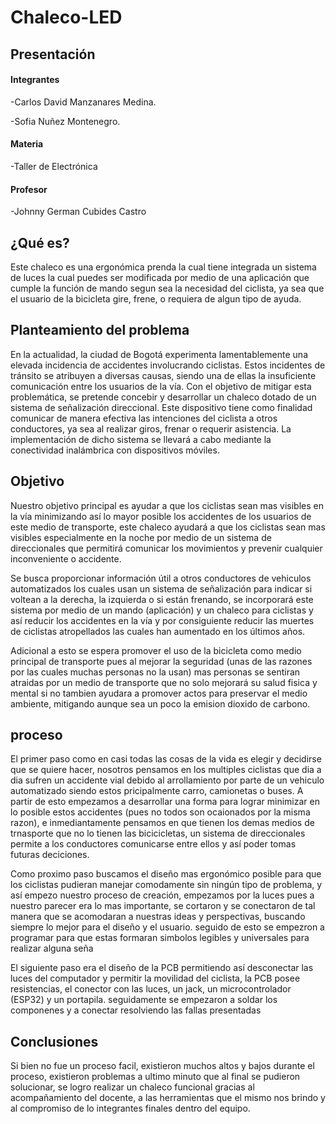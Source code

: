 # Chaleco-LED

## Presentación 
#### Integrantes
  -Carlos David Manzanares Medina.
  
  -Sofia Nuñez Montenegro.
#### Materia 
   -Taller de Electrónica
#### Profesor 
   -Johnny German Cubides Castro
   
## ¿Qué es?

Este chaleco es una ergonómica prenda la cual tiene integrada un sistema de luces la cual puedes ser modificada por medio de una aplicación que cumple la función de mando segun sea la necesidad del ciclista, ya sea que el usuario de la bicicleta gire, frene, o requiera de algun tipo de ayuda.

## Planteamiento del problema

En la actualidad, la ciudad de Bogotá experimenta lamentablemente una elevada incidencia de accidentes involucrando ciclistas. Estos incidentes de tránsito se atribuyen a diversas causas, siendo una de ellas la insuficiente comunicación entre los usuarios de la vía. Con el objetivo de mitigar esta problemática, se pretende concebir y desarrollar un chaleco dotado de un sistema de señalización direccional. Este dispositivo tiene como finalidad comunicar de manera efectiva las intenciones del ciclista a otros conductores, ya sea al realizar giros, frenar o requerir asistencia. La implementación de dicho sistema se llevará a cabo mediante la conectividad inalámbrica con dispositivos móviles.

## Objetivo

Nuestro objetivo principal es ayudar a que los ciclistas sean mas visibles en la vía minimizando así lo mayor posible los accidentes de los usuarios de este medio de transporte, este chaleco ayudará a que los ciclistas sean mas visibles especialmente en la noche por medio de un sistema de direccionales que permitirá comunicar los movimientos y prevenir cualquier inconveniente o accidente.

Se busca proporcionar información útil a otros conductores de vehiculos automatizados los cuales usan un sistema de señalización para indicar si voltean a la derecha, la izquierda o si están frenando, se incorporará este sistema por medio de un mando (aplicación) y un chaleco para ciclistas y así reducir los accidentes en la vía y por consiguiente reducir las muertes de ciclistas atropellados las cuales han aumentado en los últimos años.

Adicional a esto se espera promover el uso de la bicicleta como medio principal de transporte pues al mejorar la seguridad (unas de las razones por las cuales muchas personas no la usan) mas personas se sentiran atraidas por un medio de transporte que no solo mejorará su salud fisica y mental si no tambien ayudara a promover actos para preservar el medio ambiente, mitigando aunque sea un poco la emision dioxido de carbono.

## proceso

El primer paso como en casi todas las cosas de la vida es elegir y decidirse que se quiere hacer, nosotros pensamos en los multiples ciclistas que dia a dia sufren un accidente vial debido al arrollamiento por parte de un vehiculo automatizado siendo estos pricipalmente carro, camionetas o buses. A partir de esto empezamos a desarrollar una forma para lograr minimizar en lo posible estos accidentes (pues no todos son ocaionados por la misma razon), e inmediantamente pensamos en que tienen los demas medios de trnasporte que no lo tienen las bicicicletas, un sistema de direccionales permite a los conductores comunicarse entre ellos y así poder tomas futuras deciciones.

Como proximo paso buscamos el diseño mas ergonómico posible para que los ciclistas pudieran manejar comodamente sin ningún tipo de problema, y así empezo nuestro proceso de creación, empezamos por la luces pues a nuestro parecer era lo mas importante, se cortaron y se conectaron de tal manera que se acomodaran a nuestras ideas y perspectivas, buscando siempre lo mejor para el diseño y el usuario. seguido de esto se empezron a programar para que estas formaran simbolos legibles y universales para realizar alguna seña

El siguiente paso era el diseño de la PCB permitiendo así desconectar las luces del computador y permitir la movilidad del ciclista, la PCB posee resistencias, el conector con las luces, un jack, un microcontrolador (ESP32) y un portapila. seguidamente se empezaron a soldar los componenes y a conectar resolviendo las fallas presentadas 

## Conclusiones 
Si bien no fue un proceso facil, existieron muchos altos y bajos durante el proceso, existieron problemas a ultimo minuto que al final se pudieron solucionar, se logro realizar un chaleco funcional gracias al acompañamiento del docente, a las herramientas que el mismo nos brindo y al compromiso de lo integrantes finales dentro del equipo.
